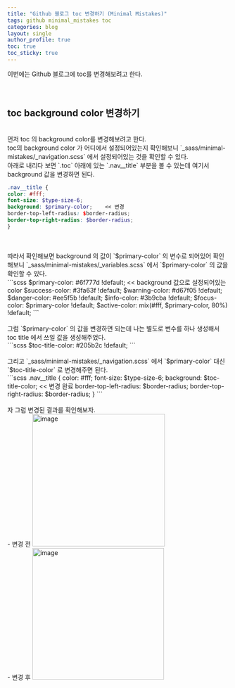 ```yaml
---
title: "Github 블로그 toc 변경하기 (Minimal Mistakes)"
tags: github minimal_mistakes toc
categories: blog
layout: single
author_profile: true
toc: true
toc_sticky: true
---
```


이번에는 Github 블로그에 toc를 변경해보려고 한다.  
<br><br>

## toc background color 변경하기

<br>
먼저 toc 의 background color를 변경해보려고 한다.    
<br>
toc의 background color 가 어디에서 설정되어있는지 확인해보니 `_sass/minimal-mistakes/_navigation.scss` 에서 설정되어있는 것을 확인할 수 있다.  
<br>
아래로 내리다 보면 `.toc` 아래에 있는 `.nav__title` 부분을 볼 수 있는데 여기서 background 값을 변경하면 된다.  
<br>

```scss
.nav__title {
color: #fff;
font-size: $type-size-6;
background: $primary-color;    << 변경
border-top-left-radius: $border-radius;
border-top-right-radius: $border-radius;
}
```
<br>
<br>
따라서 확인해보면 background 의 값이 `$primary-color` 의 변수로 되어있어 확인해보니 `_sass/minimal-mistakes/_variables.scss` 에서 `$primary-color` 의 값을 확인할 수 있다.  
<br>
```scss
$primary-color: #6f777d !default;  << background 값으로 설정되어있는 color
$success-color: #3fa63f !default;
$warning-color: #d67f05 !default;
$danger-color: #ee5f5b !default;
$info-color: #3b9cba !default;
$focus-color: $primary-color !default;
$active-color: mix(#fff, $primary-color, 80%) !default;
```
<br>
<br>
그럼 `$primary-color` 의 값을 변경하면 되는데 나는 별도로 변수를 하나 생성해서 toc title 에서 쓰일 값을 생성해주었다.  
<br>
```scss
$toc-title-color: #205b2c !default;
```
<br>
<br>
그리고 `_sass/minimal-mistakes/_navigation.scss` 에서 `$primary-color` 대신 `$toc-title-color` 로 변경해주면 된다.
<br>
```scss
.nav__title {
    color: #fff;
    font-size: $type-size-6;
    background: $toc-title-color;  << 변경 완료
    border-top-left-radius: $border-radius;
    border-top-right-radius: $border-radius;
  }
```
<br>
<br>
자 그럼 변경된 결과를 확인해보자.
<br>
- 변경 전  
<img width="301" alt="image" src="https://github.com/JIKOID/jikoid.github.io/assets/48994100/3720efb4-6580-4973-965c-836b4b2e1fb1">
<br>
- 변경 후  
<img width="299" alt="image" src="https://github.com/JIKOID/jikoid.github.io/assets/48994100/a63cd749-d46a-45e3-99dd-da4caf3416a9">